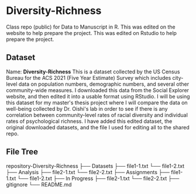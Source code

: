 # Diversity-Richness
Class repo (public) for Data to Manuscript in R.
This was edited on the website to help prepare the project. 
This was edited on Rstudio to help prepare the project.

## Dataset
Name: __Diversity-Richness__
This is a dataset collected by the US Census Bureau for the ACS 2021 (Five Year Estimate) Survey which includes city-level data on population numbers, demographic numbers, and several other community-wide measures. I downloaded this data from the Social Explorer website, and then edited it into a usable format using RStudio. I will be using this dataset for my master's thesis project where I will compare the data on well-being collected by Dr. Oishi's lab in order to see if there is any correlation between community-level rates of racial diversity and individual rates of psychological richness. I have added this edited dataset, the original downloaded datasets, and the file I used for editing all to the shared repo.

## File Tree
repository-Diversity-Richness
├── Datasets
  ├── file1-1.txt
  └── file1-2.txt
├── Analysis
  ├── file2-1.txt
  └── file2-2.txt
├── Assignments
  ├── file1-1.txt
  └── file1-2.txt
├── In Progress
  ├── file2-1.txt
  └── file2-2.txt
├── gitignore
└── README.md
